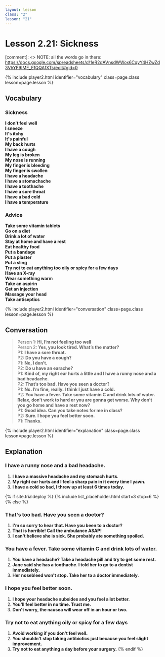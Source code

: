 ```yaml
---
layout: lesson
class: "2"
lesson: "21"
---
```



# Lesson 2.21: Sickness 

[comment]: <> NOTE: all the words go in there: https://docs.google.com/spreadsheets/d/1eR2dAVnsdWWox6CqvY4HZwZd3VhYF9IME_EfQQAfXTs/edit#gid=0

{% include player2.html identifier="vocabulary" class=page.class lesson=page.lesson %}
## Vocabulary 


### Sickness 
**I don't feel well**    
**I sneeze**    
**It's itchy**     
**It's painful**     
**My back hurts**    
**I have a cough**     
**My leg is broken**     
**My nose is running**     
**My finger is bleeding**     
**My finger is swollen**    
**I have a headache**    
**I have a stomachache**     
**I have a toothache**     
**I have a sore throat**     
**I have a bad cold**     
**I have a temperature**     

### Advice 
**Take some vitamin tablets**    
**Go on a diet**    
**Drink a lot of water**    
**Stay at home and have a rest**     
**Eat healthy food**     
**Put a bandage**     
**Put a plaster**    
**Put a sling**     
**Try not to eat anything too oily or spicy for a few days**    
**Have an X-ray**     
**Wear something warm**    
**Take an aspirin**     
**Get an injection**     
**Massage your head**     
**Take antiseptics**     








{% include player2.html identifier="conversation" class=page.class lesson=page.lesson %}

## Conversation

> Person 1: **Hi, I’m not feeling too well**   
> Person 2: **Yes, you look tired. What’s the matter?**    
> P1: **I have a sore throat.**   
> P2: **Do you have a cough?**  
> P1: **No, I don’t.**  
> P2: **Do u have an earache?**  
> P1: **Kind of, my right ear hurts a little and I have a runny nose and a bad headache.**  
> P2: **That’s too bad. Have you seen a doctor?**    
> P1: **No. I’m fine, really. I think I just have a cold.**    
> P2: **You have a fever. Take some vitamin C and drink lots of water. Relax, don’t work to hard or you are gonna get worse.  Why don’t you go home and have a rest now?**  
> P1: **Good idea. Can you take notes for me in class?**  
> P2: **Sure. I hope you feel better soon.**  
> P1: **Thanks.**  


{% include player2.html identifier="explanation" class=page.class lesson=page.lesson %}

## Explanation
### I have a runny nose and a bad headache.
1. **I have a massive headache and my stomach hurts.**
2. **My right ear hurts and I feel a sharp pain in it every time I yawn.**
3. **I have a cold so bad, I threw up at least 6 times today.**


{% if site.trialdeploy %}
  {% include list_placeholder.html start=3 stop=6 %}
  {% else %}
  

### That's too bad. Have you seen a doctor?
1. **I'm so sorry to hear that. Have you been to a doctor?**
2. **That is horrible! Call the ambulance ASAP!**
3. **I can't believe she is sick. She probably ate something spoiled.**

### You have a fever. Take some vitamin C and drink lots of water.
1. **You have a headache? Take a headache pill and try to get some rest.**
2. **Jane said she has a toothache. I told her to go to a dentist immediately.**
3. **Her nosebleed won't stop. Take her to a doctor immediately.**
### I hope you feel better soon.
1. **I hope your headache subsides and you feel a lot better.**
2. **You'll feel better in no time. Trust me.**
3. **Don't worry, the nausea will wear off in an hour or two.**

### Try not to eat anything oily or spicy for a few days

1. **Avoid working if you don't feel well.**
2. **You shouldn't stop taking antibiotics just because you feel slight improvement.**
3. **Try not to eat anything a day before your surgery.**
{% endif %}